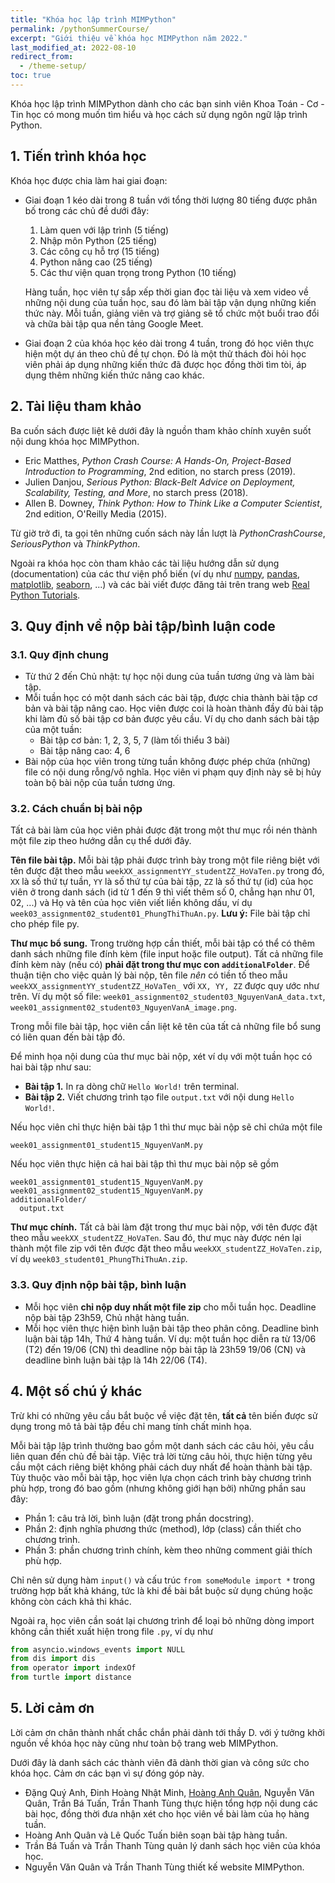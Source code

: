 ```yaml
---
title: "Khóa học lập trình MIMPython"
permalink: /pythonSummerCourse/
excerpt: "Giới thiệu về khóa học MIMPython năm 2022."
last_modified_at: 2022-08-10
redirect_from:
  - /theme-setup/
toc: true
---
```


Khóa học lập trình MIMPython dành cho các bạn sinh viên Khoa Toán - Cơ - Tin học có mong muốn tìm hiểu và học cách sử dụng ngôn ngữ lập trình Python.

## 1. Tiến trình khóa học
Khóa học được chia làm hai giai đoạn:

- Giai đoạn 1 kéo dài trong 8 tuần với tổng thời lượng 80 tiếng được phân bố trong các chủ đề dưới đây:
  1. Làm quen với lập trình (5 tiếng)
  2. Nhập môn Python (25 tiếng)
  3. Các công cụ hỗ trợ (15 tiếng)
  4. Python nâng cao (25 tiếng)
  5. Các thư viện quan trọng trong Python (10 tiếng)

  Hàng tuần, học viên tự sắp xếp thời gian đọc tài liệu và xem video về những nội dung của tuần học, sau đó làm bài tập vận dụng những kiến thức này. Mỗi tuần, giảng viên và trợ giảng sẽ tổ chức một buổi trao đổi và chữa bài tập qua nền tảng Google Meet.

- Giai đoạn 2 của khóa học kéo dài trong 4 tuần, trong đó học viên thực hiện một dự án theo chủ đề tự chọn. Đó là một thử thách đòi hỏi học viên phải áp dụng những kiến thức đã được học đồng thời tìm tòi, áp dụng thêm những kiến thức nâng cao khác.

## 2. Tài liệu tham khảo
Ba cuốn sách được liệt kê dưới đây là nguồn tham khảo chính xuyên suốt nội dung khóa học MIMPython.

- Eric Matthes, _Python Crash Course: A Hands-On, Project-Based Introduction to Programming_, 2nd edition, no starch press (2019).
- Julien Danjou, _Serious Python: Black-Belt Advice on Deployment, Scalability, Testing, and More_, no starch press (2018).
- Allen B. Downey, _Think Python: How to Think Like a Computer Scientist_, 2nd edition, O'Reilly Media (2015).

Từ giờ trở đi, ta gọi tên những cuốn sách này lần lượt là _PythonCrashCourse_, _SeriousPython_ và _ThinkPython_.

Ngoài ra khóa học còn tham khảo các tài liệu hướng dẫn sử dụng (documentation) của các thư viện phổ biến (ví dụ như [numpy](https://numpy.org/doc/), [pandas](https://pandas.pydata.org/docs/), [matplotlib](https://matplotlib.org/stable/index.html), [seaborn](https://seaborn.pydata.org/), ...) và các bài viết được đăng tải trên trang web [Real Python Tutorials](https://realpython.com/).


## 3. Quy định về nộp bài tập/bình luận code

### 3.1. Quy định chung
- Từ thứ 2 đến Chủ nhật: tự học nội dung của tuần tương ứng và làm bài tập.
- Mỗi tuần học có một danh sách các bài tập, được chia thành bài tập cơ bản và bài tập nâng cao. Học viên được coi là hoàn thành đầy đủ bài tập khi làm đủ số bài tập cơ bản được yêu cầu. Ví dụ cho danh sách bài tập của một tuần:
  + Bài tập cơ bản: 1, 2, 3, 5, 7 (làm tối thiểu 3 bài)
  + Bài tập nâng cao: 4, 6
- Bài nộp của học viên trong từng tuần không được phép chứa (những) file có nội dung rỗng/vô nghĩa. Học viên vi phạm quy định này sẽ bị hủy toàn bộ bài nộp của tuần tương ứng.

### 3.2. Cách chuẩn bị bài nộp
Tất cả bài làm của học viên phải được đặt trong một thư mục rồi nén thành một file zip theo hướng dẫn cụ thể dưới đây.

**Tên file bài tập.** Mỗi bài tập phải được trình bày trong một file riêng biệt với tên được đặt theo mẫu `weekXX_assignmentYY_studentZZ_HoVaTen.py` trong đó, `XX` là số thứ tự tuần, `YY` là số thứ tự của bài tập, `ZZ` là số thứ tự (id) của học viên ở trong danh sách (id từ 1 đến 9 thì viết thêm số 0, chẳng hạn như 01, 02, ...) và Họ và tên của học viên viết liền không dấu, ví dụ `week03_assignment02_student01_PhungThiThuAn.py`. **Lưu ý:** File bài tập chỉ cho phép file py.

**Thư mục bổ sung.** Trong trường hợp cần thiết, mỗi bài tập có thể có thêm danh sách những file đính kèm (file input hoặc file output). Tất cả những file đính kèm này (nếu có) **phải đặt trong thư mục con `additionalFolder`**. Để thuận tiện cho việc quản lý bài nộp, tên file _nên_ có tiền tố theo mẫu `weekXX_assignmentYY_studentZZ_HoVaTen_` với `XX, YY, ZZ` được quy ước như trên. Ví dụ một số file: `week01_assignment02_student03_NguyenVanA_data.txt`, `week01_assignment02_student03_NguyenVanA_image.png`.

Trong mỗi file bài tập, học viên cần liệt kê tên của tất cả những file bổ sung có liên quan đến bài tập đó.

Để minh họa nội dung của thư mục bài nộp, xét ví dụ với một tuần học có hai bài tập như sau:
- **Bài tập 1.** In ra dòng chữ `Hello World!` trên terminal.
- **Bài tập 2.** Viết chương trình tạo file `output.txt` với nội dung `Hello World!`.

Nếu học viên chỉ thực hiện bài tập 1 thì thư mục bài nộp sẽ chỉ chứa một file
```
week01_assignment01_student15_NguyenVanM.py
```

Nếu học viên thực hiện cả hai bài tập thì thư mục bài nộp sẽ gồm
```
week01_assignment01_student15_NguyenVanM.py
week01_assignment02_student15_NguyenVanM.py
additionalFolder/
  output.txt
```

**Thư mục chính.** Tất cả bài làm đặt trong thư mục bài nộp, với tên được đặt theo mẫu `weekXX_studentZZ_HoVaTen`. Sau đó, thư mục này được nén lại thành một file zip với tên được đặt theo mẫu `weekXX_studentZZ_HoVaTen.zip`, ví dụ `week03_student01_PhungThiThuAn.zip`.


### 3.3. Quy định nộp bài tập, bình luận
- Mỗi học viên **chỉ nộp duy nhất một file zip** cho mỗi tuần học. Deadline nộp bài tập 23h59, Chủ nhật hàng tuần.
- Mỗi học viên thực hiện bình luận bài tập theo phân công. Deadline bình luận bài tập 14h, Thứ 4 hàng tuần.
Ví dụ: một tuần học diễn ra từ 13/06 (T2) đến 19/06 (CN) thì deadline nộp bài tập là 23h59 19/06 (CN) và deadline bình luận bài tập là 14h 22/06 (T4).

## 4. Một số chú ý khác
Trừ khi có những yêu cầu bắt buộc về việc đặt tên, **tất cả** tên biến được sử dụng trong mô tả bài tập đều chỉ mang tính chất minh họa.

Mỗi bài tập lập trình thường bao gồm một danh sách các câu hỏi, yêu cầu liên quan đến chủ đề bài tập. Việc trả lời từng câu hỏi, thực hiện từng yêu cầu một cách riêng biệt không phải cách duy nhất để hoàn thành bài tập. Tùy thuộc vào mỗi bài tập, học viên lựa chọn cách trình bày chương trình phù hợp, trong đó bao gồm (nhưng không giới hạn bởi) những phần sau đây:
- Phần 1: câu trả lời, bình luận (đặt trong phần docstring).
- Phần 2: định nghĩa phương thức (method), lớp (class) cần thiết cho chương trình.
- Phần 3: phần chương trình chính, kèm theo những comment giải thích phù hợp.

Chỉ nên sử dụng hàm `input()` và cấu trúc `from someModule import *` trong trường hợp bất khả kháng, tức là khi đề bài bắt buộc sử dụng chúng hoặc không còn cách khả thi khác.

Ngoài ra, học viên cần soát lại chương trình để loại bỏ những dòng import không cần thiết xuất hiện trong file `.py`, ví dụ như
```py
from asyncio.windows_events import NULL
from dis import dis
from operator import indexOf
from turtle import distance
```


## 5. Lời cảm ơn
Lời cảm ơn chân thành nhất chắc chắn phải dành tới thầy D. với ý tưởng khởi nguồn về khóa học này cũng như toàn bộ trang web MIMPython.

Dưới đây là danh sách các thành viên đã dành thời gian và công sức cho khóa học. Cảm ơn các bạn vì sự đóng góp này.
- Đặng Quý Anh, Đinh Hoàng Nhật Minh, [Hoàng Anh Quân](https://quanhoang-pm.github.io/), Nguyễn Văn Quân, Trần Bá Tuấn, Trần Thanh Tùng thực hiện tổng hợp nội dung các bài học, đồng thời đưa nhận xét cho học viên về bài làm của họ hàng tuần.
- Hoàng Anh Quân và Lê Quốc Tuấn biên soạn bài tập hàng tuần.
- Trần Bá Tuấn và Trần Thanh Tùng quản lý danh sách học viên của khóa học.
- Nguyễn Văn Quân và Trần Thanh Tùng thiết kế website MIMPython.
